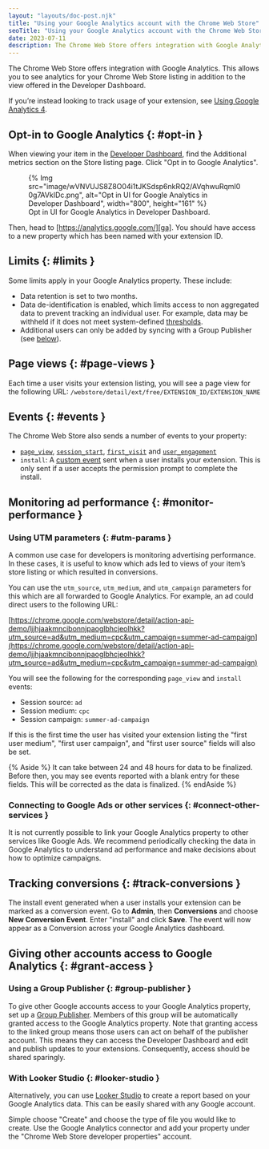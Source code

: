 ```yaml
---
layout: "layouts/doc-post.njk"
title: "Using your Google Analytics account with the Chrome Web Store"
seoTitle: "Using your Google Analytics account with the Chrome Web Store"
date: 2023-07-11
description: The Chrome Web Store offers integration with Google Analytics, which allows you to see analytics for your Chrome Web Store listing in addition to the view offered in the Developer Dashboard.
---
```


The Chrome Web Store offers integration with Google Analytics. This allows you to see analytics for
your Chrome Web Store listing in addition to the view offered in the Developer Dashboard.

If you’re instead looking to track usage of your extension, see
[Using Google Analytics 4][extensions-ga4].

## Opt-in to Google Analytics {: #opt-in }

When viewing your item in the [Developer Dashboard][developer-dashboard], find the Additional
metrics section on the Store listing page. Click "Opt in to Google Analytics".

<figure>
  {% Img src="image/wVNVUJS8Z8O04i1tJKSdsp6nkRQ2/AVqhwuRqmI00g7AVkIDc.png", alt="Opt in UI for Google Analytics in Developer Dashboard", width="800", height="161" %}
  <figcaption>Opt in UI for Google Analytics in Developer Dashboard.</figcaption>
</figure>

Then, head to [https://analytics.google.com/][ga]. You should have access to a new property which
has been named with your extension ID.

## Limits {: #limits }

Some limits apply in your Google Analytics property. These include:

- Data retention is set to two months.
- Data de-identification is enabled, which limits access to non aggregated data to prevent tracking
an individual user. For example, data may be withheld if it does not meet system-defined
[thresholds][ga-thresholds].
- Additional users can only be added by syncing with a Group Publisher (see
[below](#group-publisher)).

## Page views {: #page-views }

Each time a user visits your extension listing, you will see a page view for the following URL: `/webstore/detail/ext/free/EXTENSION_ID/EXTENSION_NAME`

## Events {: #events }

The Chrome Web Store also sends a number of events to your property:

- [`page_view`][ga-pageview], [`session_start`][ga-sessionstart], [`first_visit`][ga-firstvisit] and
[`user_engagement`][ga-userengagement]
- `install`: A [custom event][ga-custom-events] sent when a user installs your extension. This is
only sent if a user accepts the permission prompt to complete the install.

## Monitoring ad performance {: #monitor-performance }

### Using UTM parameters {: #utm-params }

A common use case for developers is monitoring advertising performance. In these cases, it is useful
to know which ads led to views of your item’s store listing or which resulted in conversions.

You can use the `utm_source`, `utm_medium`, and `utm_campaign` parameters for this which are all
forwarded to Google Analytics. For example, an ad could direct users to the following URL:

[https://chrome.google.com/webstore/detail/action-api-demo/ljjhjaakmncibonnjpaoglbhcjeolhkk?utm_source=ad&utm_medium=cpc&utm_campaign=summer-ad-campaign](https://chrome.google.com/webstore/detail/action-api-demo/ljjhjaakmncibonnjpaoglbhcjeolhkk?utm_source=ad&utm_medium=cpc&utm_campaign=summer-ad-campaign)

You will see the following for the corresponding `page_view` and `install` events:

- Session source: `ad`
- Session medium: `cpc`
- Session campaign: `summer-ad-campaign`

If this is the first time the user has visited your extension listing the "first user
medium", "first user campaign", and "first user source" fields will also be set.

{% Aside %}
It can take between 24 and 48 hours for data to be finalized. Before then, you may see events
reported with a blank entry for these fields. This will be corrected as the data is finalized.
{% endAside %}

### Connecting to Google Ads or other services {: #connect-other-services }

It is not currently possible to link your Google Analytics property to other services like Google
Ads. We recommend periodically checking the data in Google Analytics to understand ad performance
and make decisions about how to optimize campaigns.

## Tracking conversions {: #track-conversions }

The install event generated when a user installs your extension can be marked as a conversion event.
Go to **Admin**, then **Conversions** and choose **New Conversion Event**. Enter "install" and click **Save**. The
event will now appear as a Conversion across your Google Analytics dashboard.

## Giving other accounts access to Google Analytics {: #grant-access }

### Using a Group Publisher {: #group-publisher }

To give other Google accounts access to your Google Analytics property, set up a
[Group Publisher][group-publisher]. Members of this group will be automatically granted access to
the Google Analytics property. Note that granting access to the linked group means those users can
act on behalf of the publisher account. This means they can access the Developer Dashboard and edit
and publish updates to your extensions. Consequently, access should be shared sparingly.

### With Looker Studio {: #looker-studio }

Alternatively, you can use [Looker Studio][looker-studio] to create a report based on your
Google Analytics data. This can be easily shared with any Google account.

Simple choose "Create" and choose the type of file you would like to create. Use the Google
Analytics connector and add your property under the "Chrome Web Store developer properties" account.

[developer-dashboard]: https://chrome.google.com/webstore/devconsole/
[ga]: https://analytics.google.com/
[ga-thresholds]: https://support.google.com/analytics/answer/9383630
[ga-pageview]: https://support.google.com/analytics/answer/9234069#page_view
[ga-sessionstart]: https://support.google.com/analytics/answer/9234069#session_start
[ga-firstvisit]: https://support.google.com/analytics/answer/9234069#first_visit
[ga-userengagement]: https://support.google.com/analytics/answer/9234069#user_engagement
[ga-custom-events]: https://support.google.com/analytics/answer/12229021
[extensions-ga4]: /docs/extensions/mv3/tut_analytics/
[group-publisher]: /docs/webstore/group-publishers/
[looker-studio]: https://lookerstudio.google.com/
